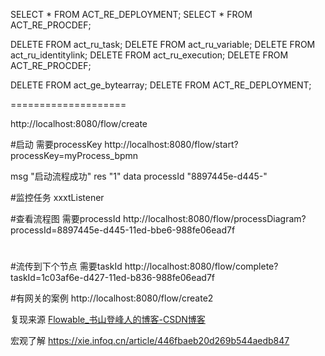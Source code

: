 SELECT * FROM ACT_RE_DEPLOYMENT;
SELECT * FROM ACT_RE_PROCDEF;

DELETE FROM act_ru_task;
DELETE FROM act_ru_variable;
DELETE FROM act_ru_identitylink;
DELETE FROM act_ru_execution;
DELETE FROM ACT_RE_PROCDEF;

DELETE FROM act_ge_bytearray;
DELETE FROM ACT_RE_DEPLOYMENT;

====================

http://localhost:8080/flow/create

#启动 需要processKey
http://localhost:8080/flow/start?processKey=myProcess_bpmn

msg	"启动流程成功"
res	"1"
data
processId	"8897445e-d445-" 

#监控任务
xxxtListener

#查看流程图 需要processId
http://localhost:8080/flow/processDiagram?processId=8897445e-d445-11ed-bbe6-988fe06ead7f
#
#流传到下个节点 需要taskId
http://localhost:8080/flow/complete?taskId=1c03af6e-d427-11ed-b836-988fe06ead7f

#有网关的案例
http://localhost:8080/flow/create2

复现来源
[Flowable_书山登峰人的博客-CSDN博客](https://blog.csdn.net/houyj1986/category_8556408.html)


宏观了解
https://xie.infoq.cn/article/446fbaeb20d269b544aedb847